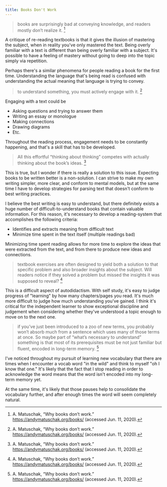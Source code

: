 ```yaml
---
title: Books Don't Work
---
```


> books are surprisingly bad at conveying knowledge, and readers mostly don’t realize it. [^1]

 [^1]: A. Matuschak, “Why books don’t work.” <https://andymatuschak.org/books/> (accessed Jun. 11, 2020).

A critique of re-reading textbooks is that it gives the illusion of mastering the subject, when in reality you've only mastered the text. Being overly familiar with a text is different than being overly familiar with a subject. It's possible to have a feeling of mastery without going to deep into the topic simply via repetition.

Perhaps there's a similar phenomena for people reading a book for the first time. Understanding the language that's being read is confused with understanding the actual meaning that language is trying to convey.

> to understand something, you must actively engage with it. [^1]

Engaging with a text could be

* Asking questions and trying to answer them
* Writing an essay or monologue
* Making connections
* Drawing diagrams
* Etc.

Throughout the reading process, engagement needs to be constantly happening, and that's a skill that has to be developed.

> All this effortful “thinking about thinking” competes with actually thinking about the book’s ideas. [^1]

This is true, but I wonder if there is really a solution to this issue. Expecting books to be written better is a non-solution. I can strive to make my own writing simpler, more clear, and conform to mental models, but at the same time I have to develop strategies for parsing text that doesn't conform to best writing practices.

I believe the best writing is easy to understand, but there definitely exists a huge number of difficult-to-understand books that contain valuable information. For this reason, it's necessary to develop a reading-system that accomplishes the following criteria:

* Identifies and extracts meaning from difficult text
* Minimize time spent in the text itself (multiple readings bad)

Minimizing time spent reading allows for more time to explore the ideas that were extracted from the text, and from there to produce new ideas and connections.

> textbook exercises are often designed to yield both a solution to that specific problem and also broader insights about the subject. Will readers notice if they solved a problem but missed the insights it was supposed to reveal? [^1]

This is a difficult aspect of autodidactism. With self study, it's easy to judge progress of "learning" by how many chapters/pages you read. It's much more difficult to judge how much understanding you've gained. I think it's critical for the independent learner to show exceptional discipline and judgement when considering whether they've understood a topic enough to move on to the next one.

> if you’ve just been introduced to a zoo of new terms, you probably won’t absorb much from a sentence which uses many of those terms at once. So maybe part of “what’s necessary to understand” something is that most of its prerequisites must be not just familiar but fluent, encoded in long-term memory. [^1]

I've noticed throughout my pursuit of learning new vocabulary that there are times when I encounter a vocab word "in the wild" and think to myself "oh I know that one." It's likely that the fact that I stop reading in order to acknowledge the word means that the word isn't encoded into my long-term memory yet.

At the same time, it's likely that those pauses help to consolidate the vocabulary further, and after enough times the word will seem completely natural.
